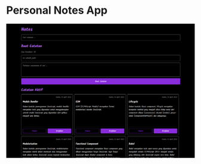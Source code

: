 # Personal Notes App

![App Screenshot](https://raw.githubusercontent.com/wayosu/personal-notes-app/master/screenshot-app.png)
